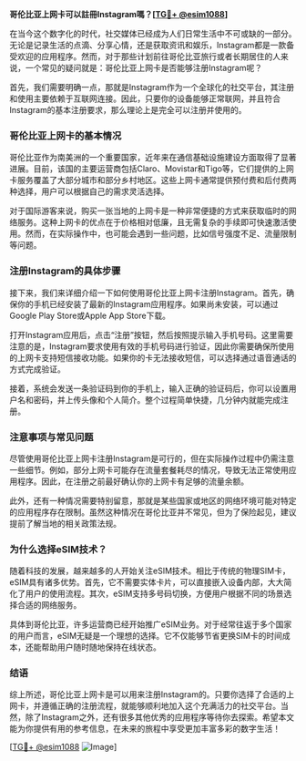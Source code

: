 **哥伦比亚上网卡可以註冊Instagram嗎？[[TG💪+ @esim1088](https://t.me/s/esim1088)]**

在当今这个数字化的时代，社交媒体已经成为人们日常生活中不可或缺的一部分。无论是记录生活的点滴、分享心情，还是获取资讯和娱乐，Instagram都是一款备受欢迎的应用程序。然而，对于那些计划前往哥伦比亚旅行或者长期居住的人来说，一个常见的疑问就是：哥伦比亚上网卡是否能够注册Instagram呢？

首先，我们需要明确一点，那就是Instagram作为一个全球化的社交平台，其注册和使用主要依赖于互联网连接。因此，只要你的设备能够正常联网，并且符合Instagram的基本注册要求，那么理论上是完全可以注册并使用的。

### 哥伦比亚上网卡的基本情况

哥伦比亚作为南美洲的一个重要国家，近年来在通信基础设施建设方面取得了显著进展。目前，该国的主要运营商包括Claro、Movistar和Tigo等，它们提供的上网卡服务覆盖了大部分城市和部分乡村地区。这些上网卡通常提供预付费和后付费两种选择，用户可以根据自己的需求灵活选择。

对于国际游客来说，购买一张当地的上网卡是一种非常便捷的方式来获取临时的网络服务。这种上网卡的优点在于价格相对低廉，且无需复杂的手续即可快速激活使用。然而，在实际操作中，也可能会遇到一些问题，比如信号强度不足、流量限制等问题。

### 注册Instagram的具体步骤

接下来，我们来详细介绍一下如何使用哥伦比亚上网卡注册Instagram。首先，确保你的手机已经安装了最新的Instagram应用程序。如果尚未安装，可以通过Google Play Store或Apple App Store下载。

打开Instagram应用后，点击“注册”按钮，然后按照提示输入手机号码。这里需要注意的是，Instagram要求使用有效的手机号码进行验证，因此你需要确保所使用的上网卡支持短信接收功能。如果你的卡无法接收短信，可以选择通过语音通话的方式完成验证。

接着，系统会发送一条验证码到你的手机上，输入正确的验证码后，你可以设置用户名和密码，并上传头像和个人简介。整个过程简单快捷，几分钟内就能完成注册。

### 注意事项与常见问题

尽管使用哥伦比亚上网卡注册Instagram是可行的，但在实际操作过程中仍需注意一些细节。例如，部分上网卡可能存在流量套餐耗尽的情况，导致无法正常使用应用程序。因此，在注册之前最好确认你的上网卡有足够的流量余额。

此外，还有一种情况需要特别留意，那就是某些国家或地区的网络环境可能对特定的应用程序存在限制。虽然这种情况在哥伦比亚并不常见，但为了保险起见，建议提前了解当地的相关政策法规。

### 为什么选择eSIM技术？

随着科技的发展，越来越多的人开始关注eSIM技术。相比于传统的物理SIM卡，eSIM具有诸多优势。首先，它不需要实体卡片，可以直接嵌入设备内部，大大简化了用户的使用流程。其次，eSIM支持多号码切换，方便用户根据不同的场景选择合适的网络服务。

具体到哥伦比亚，许多运营商已经开始推广eSIM业务。对于经常往返于多个国家的用户而言，eSIM无疑是一个理想的选择。它不仅能够节省更换SIM卡的时间成本，还能帮助用户随时随地保持在线状态。

### 结语

综上所述，哥伦比亚上网卡是可以用来注册Instagram的。只要你选择了合适的上网卡，并遵循正确的注册流程，就能够顺利地加入这个充满活力的社交平台。当然，除了Instagram之外，还有很多其他优秀的应用程序等待你去探索。希望本文能为你提供有用的参考信息，在未来的旅程中享受更加丰富多彩的数字生活！

[[TG💪+ @esim1088](https://t.me/s/esim1088) ![Image](https://i.postimg.cc/4NQfJmqS/Snipaste-2025-05-13-00-14-12.png)]